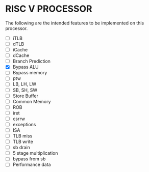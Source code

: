 # RISC V PROCESSOR
The following are the intended features to be implemented on this processor.


- [ ] iTLB
- [ ] dTLB
- [ ] iCache
- [ ] dCache
- [ ] Branch Prediction
- [X] Bypass ALU
- [ ] Bypass memory
- [ ] ptw
- [ ] LB, LH, LW
- [ ] SB, SH, SW
- [ ] Store Buffer
- [ ] Common Memory
- [ ] ROB
- [ ] iret
- [ ] csrrw
- [ ] exceptions
- [ ] ISA
- [ ] TLB miss
- [ ] TLB write
- [ ] sb drain
- [ ] 5 stage multiplication
- [ ] bypass from sb
- [ ] Performance data
